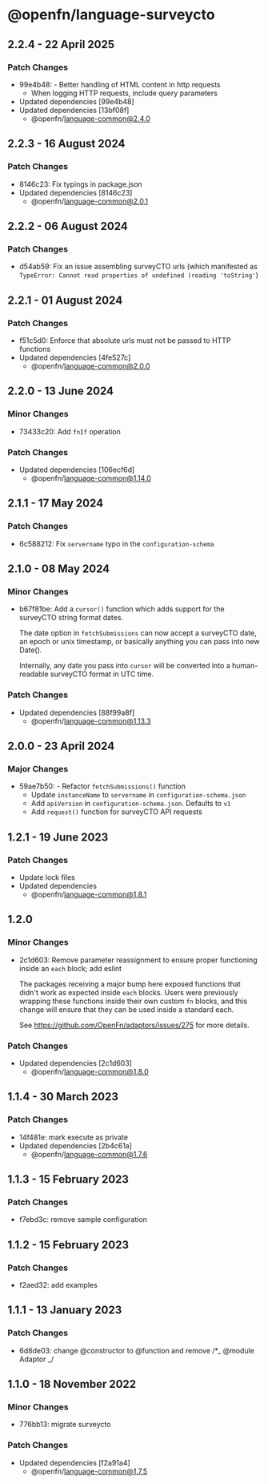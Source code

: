 # @openfn/language-surveycto

## 2.2.4 - 22 April 2025

### Patch Changes

- 99e4b48: - Better handling of HTML content in http requests
  - When logging HTTP requests, include query parameters
- Updated dependencies \[99e4b48]
- Updated dependencies \[13bf08f]
  - @openfn/language-common@2.4.0

## 2.2.3 - 16 August 2024

### Patch Changes

- 8146c23: Fix typings in package.json
- Updated dependencies \[8146c23]
  - @openfn/language-common@2.0.1

## 2.2.2 - 06 August 2024

### Patch Changes

- d54ab59: Fix an issue assembling surveyCTO urls (which manifested as
  `TypeError: Cannot read properties of undefined (reading 'toString'`)

## 2.2.1 - 01 August 2024

### Patch Changes

- f51c5d0: Enforce that absolute urls must not be passed to HTTP functions
- Updated dependencies \[4fe527c]
  - @openfn/language-common@2.0.0

## 2.2.0 - 13 June 2024

### Minor Changes

- 73433c20: Add `fnIf` operation

### Patch Changes

- Updated dependencies \[106ecf6d]
  - @openfn/language-common@1.14.0

## 2.1.1 - 17 May 2024

### Patch Changes

- 6c588212: Fix `servername` typo in the `configuration-schema`

## 2.1.0 - 08 May 2024

### Minor Changes

- b67f81be: Add a `cursor()` function which adds support for the surveyCTO
  string format dates.

  The date option in `fetchSubmissions` can now accept a surveyCTO date, an
  epoch or unix timestamp, or basically anything you can pass into new Date().

  Internally, any date you pass into `cursor` will be converted into a
  human-readable surveyCTO format in UTC time.

### Patch Changes

- Updated dependencies \[88f99a8f]
  - @openfn/language-common@1.13.3

## 2.0.0 - 23 April 2024

### Major Changes

- 59ae7b50: - Refactor `fetchSubmissions()` function
  - Update `instanceName` to `servername` in `configuration-schema.json`
  - Add `apiVersion` in `configuration-schema.json`. Defaults to `v1`
  - Add `request()` function for surveyCTO API requests

## 1.2.1 - 19 June 2023

### Patch Changes

- Update lock files
- Updated dependencies
  - @openfn/language-common@1.8.1

## 1.2.0

### Minor Changes

- 2c1d603: Remove parameter reassignment to ensure proper functioning inside an
  `each` block; add eslint

  The packages receiving a major bump here exposed functions that didn't work as
  expected inside `each` blocks. Users were previously wrapping these functions
  inside their own custom `fn` blocks, and this change will ensure that they can
  be used inside a standard each.

  See https://github.com/OpenFn/adaptors/issues/275 for more details.

### Patch Changes

- Updated dependencies \[2c1d603]
  - @openfn/language-common@1.8.0

## 1.1.4 - 30 March 2023

### Patch Changes

- 14f481e: mark execute as private
- Updated dependencies \[2b4c61a]
  - @openfn/language-common@1.7.6

## 1.1.3 - 15 February 2023

### Patch Changes

- f7ebd3c: remove sample configuration

## 1.1.2 - 15 February 2023

### Patch Changes

- f2aed32: add examples

## 1.1.1 - 13 January 2023

### Patch Changes

- 6d8de03: change @constructor to @function and remove /\*\_ @module Adaptor \_/

## 1.1.0 - 18 November 2022

### Minor Changes

- 776bb13: migrate surveycto

### Patch Changes

- Updated dependencies \[f2a91a4]
  - @openfn/language-common@1.7.5
